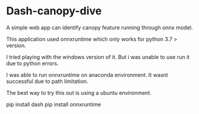# Dash-canopy-dive
A simple web app can identify canopy feature running through onnx model. 

This application used  onnxruntime which only works for python 3.7 > version.

I tried playing with the windows version of it. But i was unable to use run it due to python errors. 

I was able to run onnxruntime on anaconda environment. It wasnt successful due to path limitation. 

The best way to try this out is using a ubuntu environment. 

pip install dash
pip install onnxruntime 

